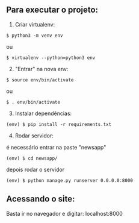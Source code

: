 ## Para executar o projeto:
1. Criar virtualenv:
```
$ python3 -m venv env
```
ou
```
$ virtualenv --python=python3 env
```

2. "Entrar" na nova env:
```
$ source env/bin/activate
```
ou
```
$ . env/bin/activate
```

3. Instalar dependências:
```
(env) $ pip install -r requirements.txt
```

4. Rodar servidor:

é necessário entrar na paste "newsapp"
```
(env) $ cd newsapp/
```

depois rodar o servidor
```
(env) $ python manage.py runserver 0.0.0.0:8000
```

## Acessando o site:

Basta ir no navegador e digitar: localhost:8000